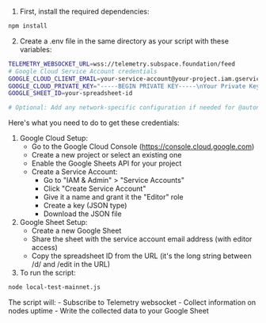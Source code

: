 1. First, install the required dependencies:
```bash
npm install
```
2. Create a .env file in the same directory as your script with these variables:
```bash
TELEMETRY_WEBSOCKET_URL=wss://telemetry.subspace.foundation/feed
# Google Cloud Service Account credentials
GOOGLE_CLOUD_CLIENT_EMAIL=your-service-account@your-project.iam.gserviceaccount.com
GOOGLE_CLOUD_PRIVATE_KEY="-----BEGIN PRIVATE KEY-----\nYour Private Key Here\n-----END PRIVATE KEY-----"
GOOGLE_SHEET_ID=your-spreadsheet-id

# Optional: Add any network-specific configuration if needed for @autonomys/auto-utils
```

Here's what you need to do to get these credentials:
1. Google Cloud Setup:
    - Go to the Google Cloud Console (https://console.cloud.google.com)
    - Create a new project or select an existing one
    - Enable the Google Sheets API for your project
    - Create a Service Account:
        -  Go to "IAM & Admin" > "Service Accounts"
        - Click "Create Service Account"
        - Give it a name and grant it the "Editor" role
        - Create a key (JSON type)
        - Download the JSON file
2. Google Sheet Setup:
    - Create a new Google Sheet
    - Share the sheet with the service account email address (with editor access)
    - Copy the spreadsheet ID from the URL (it's the long string between /d/ and /edit in the URL)
3. To run the script:
```bash
node local-test-mainnet.js
```
The script will:
    - Subscribe to Telemetry websocket
    - Collect information on nodes uptime
    - Write the collected data to your Google Sheet
